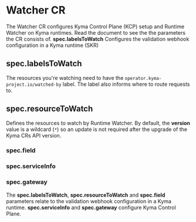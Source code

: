# Watcher CR

The Watcher CR configures Kyma Control Plane (KCP) setup and Runtime Watcher on Kyma runtimes. Read the document to see the the parameters the CR consists of. **spec.labelsToWatch** Configures the validation webhook configuration in a Kyma runtime (SKR)

## **spec.labelsToWatch**

The resources you're watching need to have the `operator.kyma-project.io/watched-by` label. The label also informs where to route requests to.

## **spec.resourceToWatch**

Defines the resources to watch by Runtime Watcher. By default, the **version** value is a wildcard (`*`) so an update is not required after the upgrade of the Kyma CRs API version.

### **spec.field**

<!--TBD-->

### **spec.serviceInfo**

<!--TBD-->

### **spec.gateway**

<!--TBD-->

The **spec.labelsToWatch**, **spec.resourceToWatch** and **spec.field** parameters relate to the validation webhook configuration in a Kyma runtime. **spec.serviceInfo** and **spec.gateway** configure Kyma Control Plane.

